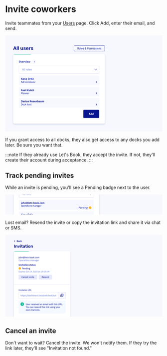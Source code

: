# Invite coworkers

Invite teammates from your [Users](https://dashboard.letsbook.aoo/users) page. Click Add, enter their email, and send.

![Add user dialog in the dashboard](./graphics/add-user.png)

If you grant access to all docks, they also get access to any docks you add later. Be sure you want that.

:::note
If they already use Let's Book, they accept the invite. If not, they'll create their account during acceptance.
:::

## Track pending invites

While an invite is pending, you'll see a Pending badge next to the user.

![Pending invitation indicator in the list](./graphics/pending-invite-indicator.png)

Lost email? Resend the invite or copy the invitation link and share it via chat or SMS.

![Pending invitation details with actions](./graphics/pending-invite-details.png)

## Cancel an invite

Don't want to wait? Cancel the invite. We won't notify them. If they try the link later, they'll see "Invitation not found."
